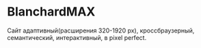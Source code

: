 # BlanchardMAX
Сайт адаптивный(расширения 320-1920 px), кроссбраузерный, семантический, интерактивный, в pixel perfect.

